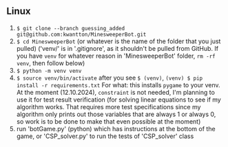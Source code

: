 ## Linux
1. `$ git clone --branch guessing_added git@github.com:kwantton/MinesweeperBot.git`
2. `$ cd MinesweeperBot` (or whatever is the name of the folder that you just pulled)
('venv/' is in '.gitignore', as it shouldn't be pulled from GitHub. If you have `venv` for whatever reason in 'MinesweeperBot' folder, `rm -rf venv`, then follow below)
3. `$ python -m venv venv`
4. `$ source venv/bin/activate`
after you see `$ (venv)`,
`(venv) $ pip install -r requirements.txt`
For what: this installs `pygame` to your venv. At the moment (12.10.2024), `constraint` is not needed, I'm planning to use it for test result verification (for solving linear equations to see if my algorithm works. That requires more test specifications since my algorithm only prints out those variables that are always 1 or always 0, so work is to be done to make that even possible at the moment)
5. run 'botGame.py' (python) which has instructions at the bottom of the game, or 'CSP_solver.py' to run the tests of 'CSP_solver' class
